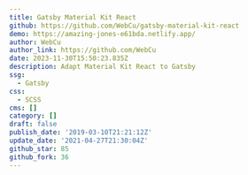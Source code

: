 ```yaml
---
title: Gatsby Material Kit React
github: https://github.com/WebCu/gatsby-material-kit-react
demo: https://amazing-jones-e61bda.netlify.app/
author: WebCu
author_link: https://github.com/WebCu
date: 2023-11-30T15:50:23.835Z
description: Adapt Material Kit React to Gatsby
ssg:
  - Gatsby
css:
  - SCSS
cms: []
category: []
draft: false
publish_date: '2019-03-10T21:21:12Z'
update_date: '2021-04-27T21:30:04Z'
github_star: 85
github_fork: 36
---
```

